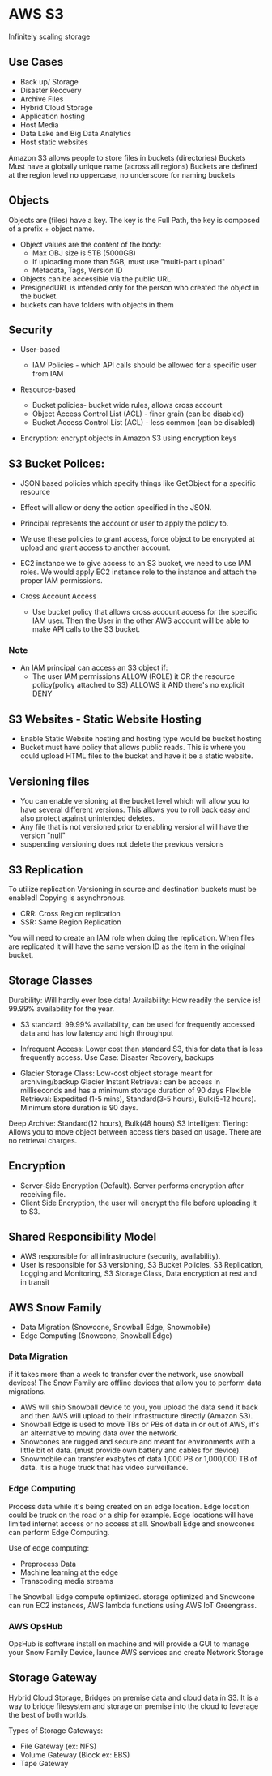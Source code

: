 # AWS S3
Infinitely scaling storage

## Use Cases
- Back up/ Storage
- Disaster Recovery
- Archive Files
- Hybrid Cloud Storage
- Application hosting
- Host Media
- Data Lake and Big Data Analytics
- Host static websites

Amazon S3 allows people to store files in buckets (directories)
Buckets Must have a globally unique name (across all regions)
Buckets are defined at the region level
no uppercase, no underscore for naming buckets

## Objects
Objects are (files) have a key.  The key is the Full Path, the key is composed of a prefix + object name.
- Object values are the content of the body:
    - Max OBJ size is 5TB (5000GB)
    - If uploading more than 5GB, must use "multi-part upload"
    - Metadata, Tags, Version ID
- Objects can be accessible via the public URL. 
- PresignedURL is intended only for the person who created the object in the bucket.
- buckets can have folders with objects in them
## Security
- User-based
    - IAM Policies - which API calls should be allowed for a specific user from IAM 

- Resource-based
    - Bucket policies- bucket wide rules, allows cross account
    - Object Access Control List (ACL) - finer grain (can be disabled)
    - Bucket Access Control List (ACL) - less common (can be disabled)

- Encryption: encrypt objects in Amazon S3 using encryption keys

## S3 Bucket Polices:
- JSON based policies which specify things like GetObject for a specific resource
- Effect will allow or deny the action specified in the JSON.  
- Principal represents the account or user to apply the policy to.
- We use these policies to grant access, force object to be encrypted at upload and grant access to another account.
- EC2 instance we to give access to an S3 bucket, we need to use IAM roles.  We would apply EC2 instance role to the instance and attach the proper IAM permissions.

- Cross Account Access
    - Use bucket policy that allows cross account access for the specific IAM user. Then the User in the other AWS account will be able to make API calls to the S3 bucket.
### Note
- An IAM principal can access an S3 object if:
    - The user IAM permissions ALLOW (ROLE) it OR the resource policy(policy attached to S3) ALLOWS it AND there's no explicit DENY
## S3 Websites - Static Website Hosting
- Enable Static Website hosting and hosting type would be bucket hosting
- Bucket must have policy that allows public reads.  This is where you could upload HTML files to the bucket and have it be a static website. 

## Versioning files
- You can enable versioning at the bucket level which will allow you to have several different versions. This allows you to roll back easy and also protect against unintended deletes.
- Any file that is not versioned prior to enabling versional will have the version "null"
- suspending versioning does not delete the previous versions

## S3 Replication
To utilize replication Versioning in source and destination buckets must be enabled!  Copying is asynchronous.

- CRR: Cross Region replication
- SSR: Same Region Replication

You will need to create an IAM role when doing the replication.
When files are replicated it will have the same version ID as the item in the original bucket.

## Storage Classes
Durability: Will hardly ever lose data!
Availability: How readily the service is! 99.99% availability for the year.

- S3 standard: 99.99% availability, can be used for frequently accessed data and has low latency and high throughput

- Infrequent Access: Lower cost than standard S3, this for data that is less frequently access.  Use Case: Disaster Recovery, backups

- Glacier Storage Class: Low-cost object storage meant for archiving/backup
Glacier Instant Retrieval: can be access in milliseconds and has a minimum storage duration of 90 days
Flexible Retrieval: Expedited (1-5 mins), Standard(3-5 hours), Bulk(5-12 hours).  Minimum store duration is 90 days.

Deep Archive: Standard(12 hours), Bulk(48 hours) 
S3 Intelligent Tiering:  Allows you to move object between access tiers based on usage.  There are no retrieval charges.

## Encryption
- Server-Side Encryption (Default).  Server performs encryption after receiving file.
- Client Side Encryption, the user will encrypt the file before uploading it to S3.
## Shared Responsibility Model
- AWS responsible for all infrastructure (security, availability).
- User is responsible for S3 versioning, S3 Bucket Policies, S3 Replication, Logging and Monitoring, S3 Storage Class, Data encryption at rest and in transit

## AWS Snow Family
- Data Migration (Snowcone, Snowball Edge, Snowmobile)
- Edge Computing (Snowcone, Snowball Edge)
### Data Migration
if it takes more than a week to transfer over the network, use snowball devices!
The Snow Family are offline devices that allow you to perform data migrations.

- AWS will ship Snowball device to you, you upload the data send it back and then AWS will upload to their infrastructure directly (Amazon S3).
- Snowball Edge is used to move TBs or PBs of data in or out of AWS, it's an alternative to moving data over the network. 
- Snowcones are rugged and secure and meant for environments with a little bit of data. (must provide own battery and cables for device).
- Snowmobile can transfer exabytes of data 1,000 PB or 1,000,000 TB of data. It is a huge truck that has video surveillance.  

### Edge Computing
Process data while it's being created on an edge location.  Edge location could be truck on the road or a ship for example.  Edge locations will have limited internet access or no access at all.  Snowball Edge and snowcones can perform Edge Computing.

Use of edge computing:
- Preprocess Data
- Machine learning at the edge
- Transcoding media streams

The Snowball Edge compute optimized. storage optimized and Snowcone can run EC2 instances, AWS lambda functions using AWS IoT Greengrass.
### AWS OpsHub
OpsHub is software install on machine and will provide a GUI to manage your Snow Family Device, launce AWS services and create Network Storage
## Storage Gateway
Hybrid Cloud Storage, Bridges on premise data and cloud data in S3.
It is a way to bridge filesystem and storage on premise into the cloud to leverage the best of both worlds.

Types of Storage Gateways:
- File Gateway (ex: NFS)
- Volume Gateway (Block ex: EBS)
- Tape Gateway